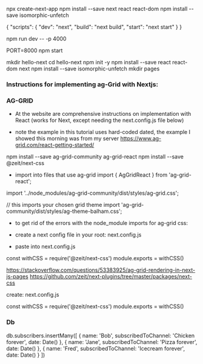 npx create-next-app
npm install --save next react react-dom
npm install --save isomorphic-unfetch

{
  "scripts": {
    "dev": "next",
    "build": "next build",
    "start": "next start"
  }
}


npm run dev -- -p 4000

PORT=8000 npm start

mkdir hello-next
cd hello-next
npm init -y
npm install --save react react-dom next
npm install --save isomorphic-unfetch
mkdir pages

### Instructions for implementing ag-Grid with Nextjs: 

### AG-GRID
- At the website are comprehensive instructions on implementation with React (works for Next, except needing the next.config.js file below)

- note the example in this tutorial uses hard-coded dated, the example I showed this morning was from my server
https://www.ag-grid.com/react-getting-started/

npm install --save ag-grid-community ag-grid-react
npm install --save @zeit/next-css

- import into files that use ag-grid
import { AgGridReact } from 'ag-grid-react';

import '../node_modules/ag-grid-community/dist/styles/ag-grid.css';

// this imports your chosen grid theme
import 'ag-grid-community/dist/styles/ag-theme-balham.css';

- to get rid of the errors with the node_module imports for ag-grid css: 

- create a next config file in your root:
next.config.js

- paste into next.config.js

const withCSS = require('@zeit/next-css')
module.exports = withCSS()

https://stackoverflow.com/questions/53383925/ag-grid-rendering-in-next-js-pages
https://github.com/zeit/next-plugins/tree/master/packages/next-css


create:
next.config.js
>> 
const withCSS = require('@zeit/next-css')
module.exports = withCSS()

### Db

db.subscribers.insertMany([
  {
    name: 'Bob',
    subscribedToChannel: 'Chicken forever',
    date: Date()
  },
  {
    name: 'Jane',
    subscribedToChannel: 'Pizza forever',
    date: Date()
  },
  {
    name: 'Fred',
    subscribedToChannel: 'Icecream forever',
    date: Date()
  }
])
